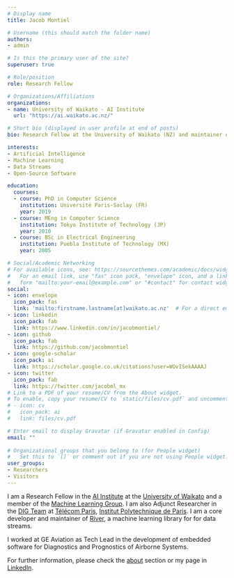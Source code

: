 ```yaml
---
# Display name
title: Jacob Montiel

# Username (this should match the folder name)
authors:
- admin

# Is this the primary user of the site?
superuser: true

# Role/position
role: Research Fellow

# Organizations/Affiliations
organizations:
- name: University of Waikato - AI Institute
  url: "https://ai.waikato.ac.nz/"

# Short bio (displayed in user profile at end of posts)
bio: Research Fellow at the University of Waikato (NZ) and maintainer of River.

interests:
- Artificial Intelligence
- Machine Learning
- Data Streams
- Open-Source Software

education:
  courses:
  - course: PhD in Computer Science
    institution: Université Paris-Saclay (FR)
    year: 2019
  - course: MEng in Computer Science
    institution: Tokyo Institute of Technology (JP)
    year: 2010
  - course: BSc in Electrical Engineering
    institution: Puebla Institute of Technology (MX)
    year: 2005

# Social/Academic Networking
# For available icons, see: https://sourcethemes.com/academic/docs/widgets/#icons
#   For an email link, use "fas" icon pack, "envelope" icon, and a link in the
#   form "mailto:your-email@example.com" or "#contact" for contact widget.
social:
- icon: envelope
  icon_pack: fas
  link: 'mailto:firstname.lastname[at]waikato.ac.nz'  # For a direct email link, use "mailto:test@example.org".
- icon: linkedin
  icon_pack: fab
  link: https://www.linkedin.com/in/jacobmontiel/
- icon: github
  icon_pack: fab
  link: https://github.com/jacobmontiel
- icon: google-scholar
  icon_pack: ai
  link: https://scholar.google.co.uk/citations?user=WOvISekAAAAJ
- icon: twitter
  icon_pack: fab
  link: https://twitter.com/jacobml_mx
# Link to a PDF of your resume/CV from the About widget.
# To enable, copy your resume/CV to `static/files/cv.pdf` and uncomment the lines below.  
# - icon: cv
#   icon_pack: ai
#   link: files/cv.pdf

# Enter email to display Gravatar (if Gravatar enabled in Config)
email: ""
  
# Organizational groups that you belong to (for People widget)
#   Set this to `[]` or comment out if you are not using People widget.  
user_groups:
- Researchers
- Visitors
---
```

I am a Research Fellow in the [AI Institute](https://ai.waikato.ac.nz/) at the [University of Waikato](https://www.waikato.ac.nz/) and a member of the [Machine Learning Group](https://www.cs.waikato.ac.nz/~ml/). I am also Adjunct Researcher in the [DIG Team](https://dig.telecom-paris.fr/) at [Télécom Paris](https://www.telecom-paris.fr/en/home), [Institut Polytechnique de Paris](https://www.ip-paris.fr/en). I am a core developer and maintainer of [River](hthttps://riverml.xyz), a machine learning library for for data streams.

I worked at GE Aviation as Tech Lead in the development of embedded software for Diagnostics and Prognostics of Airborne Systems.

For further information, please check the [about](/about) section or my page in [LinkedIn](https://www.linkedin.com/in/jacobmontiel/).